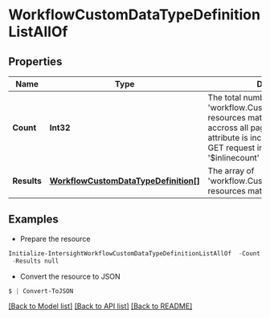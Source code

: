 # WorkflowCustomDataTypeDefinitionListAllOf
## Properties

Name | Type | Description | Notes
------------ | ------------- | ------------- | -------------
**Count** | **Int32** | The total number of &#39;workflow.CustomDataTypeDefinition&#39; resources matching the request, accross all pages. The &#39;Count&#39; attribute is included when the HTTP GET request includes the &#39;$inlinecount&#39; parameter. | [optional] 
**Results** | [**WorkflowCustomDataTypeDefinition[]**](WorkflowCustomDataTypeDefinition.md) | The array of &#39;workflow.CustomDataTypeDefinition&#39; resources matching the request. | [optional] 

## Examples

- Prepare the resource
```powershell
Initialize-IntersightWorkflowCustomDataTypeDefinitionListAllOf  -Count null `
 -Results null
```

- Convert the resource to JSON
```powershell
$ | Convert-ToJSON
```

[[Back to Model list]](../README.md#documentation-for-models) [[Back to API list]](../README.md#documentation-for-api-endpoints) [[Back to README]](../README.md)

